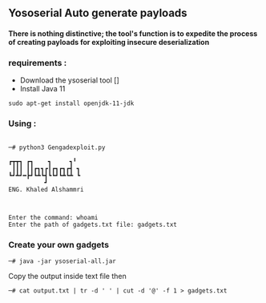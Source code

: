## Yososerial Auto generate payloads 

#### There is nothing distinctive; the tool's function is to expedite the process of creating payloads for exploiting insecure deserialization

### requirements :
* Download the ysoserial tool []
* Install Java 11
```
sudo apt-get install openjdk-11-jdk
```


### Using :
```

─# python3 Gengadexploit.py

┏┳┳┓ ┏┓    ┓     ┓╹                                                                                                                                                                            
 ┃┃┃ ┃┃┏┓┓┏┃┏┓┏┓┏┫ ┓                                                                                                                                                                           
┗┛┻┛━┣┛┗┻┗┫┗┗┛┗┻┗┻ ┗                                                                                                                                                                           
          ┛                                                                                                                                                                                    
ENG. Khaled Alshammri                                                                                                                                                                          
                                                                                                                                                                                               
                                                                                                                                                                                               
                                                                                                                                                                                               
Enter the command: whoami
Enter the path of gadgets.txt file: gadgets.txt

```

### Create your own gadgets
```
─# java -jar ysoserial-all.jar
```
Copy the output inside text file then 
```
─# cat output.txt | tr -d ' ' | cut -d '@' -f 1 > gadgets.txt
```

